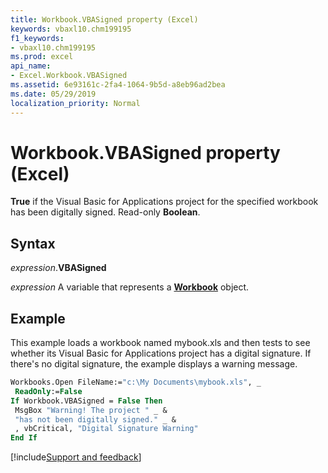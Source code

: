 ```yaml
---
title: Workbook.VBASigned property (Excel)
keywords: vbaxl10.chm199195
f1_keywords:
- vbaxl10.chm199195
ms.prod: excel
api_name:
- Excel.Workbook.VBASigned
ms.assetid: 6e93161c-2fa4-1064-9b5d-a8eb96ad2bea
ms.date: 05/29/2019
localization_priority: Normal
---
```



# Workbook.VBASigned property (Excel)

**True** if the Visual Basic for Applications project for the specified workbook has been digitally signed. Read-only **Boolean**.


## Syntax

_expression_.**VBASigned**

_expression_ A variable that represents a **[Workbook](Excel.Workbook.md)** object.


## Example

This example loads a workbook named mybook.xls and then tests to see whether its Visual Basic for Applications project has a digital signature. If there's no digital signature, the example displays a warning message.

```vb
Workbooks.Open FileName:="c:\My Documents\mybook.xls", _ 
 ReadOnly:=False 
If Workbook.VBASigned = False Then 
 MsgBox "Warning! The project " _ & 
 "has not been digitally signed." _ & 
 , vbCritical, "Digital Signature Warning" 
End If
```




[!include[Support and feedback](~/includes/feedback-boilerplate.md)]
